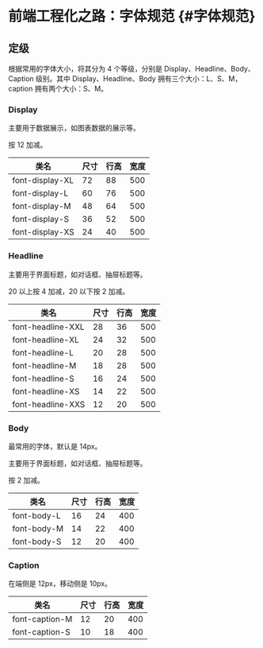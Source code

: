# 前端工程化之路：字体规范 {#字体规范}

## 定级

根据常用的字体大小，将其分为 4 个等级，分别是 Display、Headline、Body、Caption 级别。其中 Display、Headline、Body 拥有三个大小：L、S、M，caption 拥有两个大小：S、M。

### Display

主要用于数据展示，如图表数据的展示等。

按 12 加减。

| 类名            | 尺寸 | 行高 | 宽度 |
| --------------- | ---- | ---- | ---- |
| font-display-XL | 72   | 88   | 500  |
| font-display-L  | 60   | 76   | 500  |
| font-display-M  | 48   | 64   | 500  |
| font-display-S  | 36   | 52   | 500  |
| font-display-XS | 24   | 40   | 500  |

### Headline

主要用于界面标题，如对话框、抽屉标题等。

20 以上按 4 加减，20 以下按 2 加减。

| 类名              | 尺寸 | 行高 | 宽度 |
| ----------------- | ---- | ---- | ---- |
| font-headline-XXL | 28   | 36   | 500  |
| font-headline-XL  | 24   | 32   | 500  |
| font-headline-L   | 20   | 28   | 500  |
| font-headline-M   | 18   | 28   | 500  |
| font-headline-S   | 16   | 24   | 500  |
| font-headline-XS  | 14   | 22   | 500  |
| font-headline-XXS | 12   | 20   | 500  |

### Body

最常用的字体，默认是 14px。

主要用于界面标题，如对话框、抽屉标题等。

按 2 加减。

| 类名        | 尺寸 | 行高 | 宽度 |
| ----------- | ---- | ---- | ---- |
| font-body-L | 16   | 24   | 400  |
| font-body-M | 14   | 22   | 400  |
| font-body-S | 12   | 20   | 400  |

### Caption

在端侧是 12px，移动侧是 10px。

| 类名           | 尺寸 | 行高 | 宽度 |
| -------------- | ---- | ---- | ---- |
| font-caption-M | 12   | 20   | 400  |
| font-caption-S | 10   | 18   | 400  |
